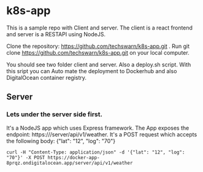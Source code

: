 # k8s-app

This is a sample repo with Client and server. The client is a react frontend and server is a RESTAPI using NodeJS.

Clone the repository: https://github.com/techswarn/k8s-app.git . Run git clone https://github.com/techswarn/k8s-app.git on your local computer.

You should see two folder client and server. Also a deploy.sh script. With this sript you can Auto mate the deployment to Dockerhub and also DigitalOcean container registry.

## Server

### Lets under the server side first.

It's a NodeJS app which uses Express framework. The App exposes the endpoint: https://<youdomain>/server/api/v1/weather. It's a POST request which accepts the following body: {"lat": "12", "log": "70"}

```
curl -H "Content-Type: application/json" -d '{"lat": "12", "log": "70"}' -X POST https://docker-app-8prqz.ondigitalocean.app/server/api/v1/weather

```

